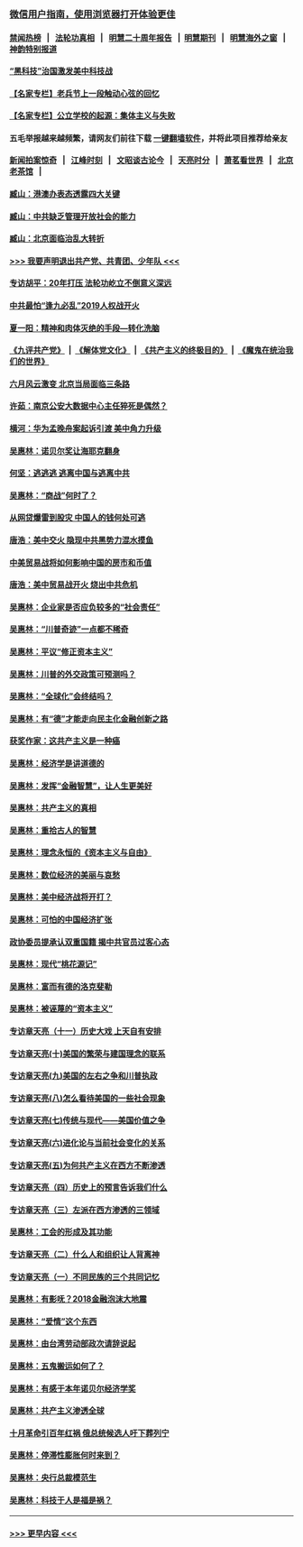 ### [微信用户指南，使用浏览器打开体验更佳](https://github.com/gfw-breaker/banned-news1/blob/master/indexes/wechat-guide.md?t=0)
#### [禁闻热榜](热点新闻.md?t=0)  &nbsp;&nbsp;|&nbsp;&nbsp; [法轮功真相](https://github.com/gfw-breaker/truth/blob/master/README.md?t=0) &nbsp;&nbsp;|&nbsp;&nbsp; [明慧二十周年报告](https://github.com/gfw-breaker/mh-reports/blob/master/README.md?t=0) &nbsp;&nbsp;|&nbsp;&nbsp;[明慧期刊](https://github.com/gfw-breaker/mh-qikan) &nbsp;&nbsp;|&nbsp;&nbsp; [明慧海外之窗](https://github.com/gfw-breaker/mh-news/blob/master/README.md?t=0) &nbsp;&nbsp;|&nbsp;&nbsp; [神韵特别报道](https://github.com/gfw-breaker/mh-news/blob/master/shenyun.md?t=0)
#### [“黑科技”治国激发美中科技战](../pages/nsc423/n11638056.md?t=02051122) 
#### [【名家专栏】老兵节上一段触动心弦的回忆](../pages/nsc423/n11646016.md?t=02051122) 
#### [【名家专栏】公立学校的起源：集体主义与失败](../pages/nsc423/n11601833.md?t=02051122) 
#### 五毛举报越来越频繁，请网友们前往下载 [一键翻墙软件](https://github.com/gfw-breaker/ssr-accounts)，并将此项目推荐给亲友
#### [新闻拍案惊奇](https://github.com/gfw-breaker/banned-news1/blob/master/pages/link4.md) &nbsp;&nbsp;|&nbsp;&nbsp; [江峰时刻](https://github.com/gfw-breaker/banned-news1/blob/master/pages/link4.md) &nbsp;&nbsp;|&nbsp;&nbsp; [文昭谈古论今](https://github.com/gfw-breaker/banned-news1/blob/master/pages/link4.md) &nbsp;&nbsp;|&nbsp;&nbsp; [天亮时分](https://github.com/gfw-breaker/banned-news1/blob/master/pages/link4.md) &nbsp;&nbsp;|&nbsp;&nbsp; [萧茗看世界](https://github.com/gfw-breaker/banned-news1/blob/master/pages/link4.md) &nbsp;&nbsp;|&nbsp;&nbsp; [北京老茶馆](https://github.com/gfw-breaker/banned-news1/blob/master/pages/link4.md) &nbsp;&nbsp;|&nbsp;&nbsp; 
#### [臧山：港澳办表态透露四大关键](../pages/nsc423/n11421628.md?t=02051122) 
#### [臧山：中共缺乏管理开放社会的能力](../pages/nsc423/n11407457.md?t=02051122) 
#### [臧山：北京面临治乱大转折](../pages/nsc423/n11406895.md?t=02051122) 
#### [>>> 我要声明退出共产党、共青团、少年队 <<<](https://github.com/begood0513/goodnews/blob/master/quit/letter.md) 
#### [专访胡平：20年打压 法轮功屹立不倒意义深远](../pages/nsc423/n11398800.md?t=02051122) 
#### [中共最怕“逢九必乱”2019人权战开火](../pages/nsc423/n11385248.md?t=02051122) 
#### [夏一阳：精神和肉体灭绝的手段—转化洗脑](../pages/nsc423/n11368250.md?t=02051122) 
#### [《九评共产党》](https://github.com/begood0513/9ping.md/blob/master/README.md) &nbsp;|&nbsp; [《解体党文化》](../../../../jtdwh.md/blob/master/README.md)  &nbsp;|&nbsp; [《共产主义的终极目的》](../../../../gczydzjmd.md/blob/master/README.md) &nbsp;|&nbsp; [《魔鬼在统治我们的世界》](../../../../mgztzwmdsj.md/blob/master/README.md) 
#### [六月风云激变 北京当局面临三条路](../pages/nsc423/n11313668.md?t=02051122) 
#### [许茹：南京公安大数据中心主任猝死是偶然？](../pages/nsc423/n11064744.md?t=02051122) 
#### [横河：华为孟晚舟案起诉引渡 美中角力升级](../pages/nsc423/n11027230.md?t=02051122) 
#### [吴惠林：诺贝尔奖让海耶克翻身](../pages/nsc423/n10890049.md?t=02051122) 
#### [何坚：逃逃逃 逃离中国与逃离中共](../pages/nsc423/n10592891.md?t=02051122) 
#### [吴惠林：“商战”何时了？](../pages/nsc423/n10573558.md?t=02051122) 
#### [从网贷爆雷到股灾 中国人的钱何处可逃](../pages/nsc423/n10572800.md?t=02051122) 
#### [唐浩：美中交火 隐现中共黑势力混水摸鱼](../pages/nsc423/n10544040.md?t=02051122) 
#### [中美贸易战将如何影响中国的房市和币值](../pages/nsc423/n10543697.md?t=02051122) 
#### [唐浩：美中贸易战开火 烧出中共危机](../pages/nsc423/n10540126.md?t=02051122) 
#### [吴惠林：企业家是否应负较多的“社会责任”](../pages/nsc423/n10535022.md?t=02051122) 
#### [吴惠林：“川普奇迹”一点都不稀奇](../pages/nsc423/n10512808.md?t=02051122) 
#### [吴惠林：平议“修正资本主义”](../pages/nsc423/n10495724.md?t=02051122) 
#### [吴惠林：川普的外交政策可预测吗？](../pages/nsc423/n10462387.md?t=02051122) 
#### [吴惠林：“全球化”会终结吗？](../pages/nsc423/n10452838.md?t=02051122) 
#### [吴惠林：有“德”才能走向民主化金融创新之路](../pages/nsc423/n10432292.md?t=02051122) 
#### [获奖作家：这共产主义是一种癌](../pages/nsc423/n10431541.md?t=02051122) 
#### [吴惠林：经济学是讲道德的](../pages/nsc423/n10398014.md?t=02051122) 
#### [吴惠林：发挥“金融智慧”，让人生更美好](../pages/nsc423/n10375019.md?t=02051122) 
#### [吴惠林：共产主义的真相](../pages/nsc423/n10351394.md?t=02051122) 
#### [吴惠林：重拾古人的智慧](../pages/nsc423/n10337691.md?t=02051122) 
#### [吴惠林：理念永恒的《资本主义与自由》](../pages/nsc423/n10316274.md?t=02051122) 
#### [吴惠林：数位经济的美丽与哀愁](../pages/nsc423/n10292946.md?t=02051122) 
#### [吴惠林：美中经济战将开打？](../pages/nsc423/n10258825.md?t=02051122) 
#### [吴惠林：可怕的中国经济扩张](../pages/nsc423/n10219147.md?t=02051122) 
#### [政协委员提承认双重国籍 揭中共官员过客心态](../pages/nsc423/n10208809.md?t=02051122) 
#### [吴惠林：现代“桃花源记”](../pages/nsc423/n10185234.md?t=02051122) 
#### [吴惠林：富而有德的洛克斐勒](../pages/nsc423/n10142264.md?t=02051122) 
#### [吴惠林：被诬蔑的“资本主义”](../pages/nsc423/n10124816.md?t=02051122) 
#### [专访章天亮（十一）历史大戏 上天自有安排](../pages/nsc423/n10094905.md?t=02051122) 
#### [专访章天亮(十)美国的繁荣与建国理念的联系](../pages/nsc423/n10094899.md?t=02051122) 
#### [专访章天亮(九)美国的左右之争和川普执政](../pages/nsc423/n10094889.md?t=02051122) 
#### [专访章天亮(八)怎么看待美国的一些社会现象](../pages/nsc423/n10094857.md?t=02051122) 
#### [专访章天亮(七)传统与现代——美国价值之争](../pages/nsc423/n10093140.md?t=02051122) 
#### [专访章天亮(六)进化论与当前社会变化的关系](../pages/nsc423/n10092036.md?t=02051122) 
#### [专访章天亮(五)为何共产主义在西方不断渗透](../pages/nsc423/n10083620.md?t=02051122) 
#### [专访章天亮（四）历史上的预言告诉我们什么](../pages/nsc423/n10083606.md?t=02051122) 
#### [专访章天亮（三）左派在西方渗透的三领域](../pages/nsc423/n10081115.md?t=02051122) 
#### [吴惠林：工会的形成及其功能](../pages/nsc423/n10080633.md?t=02051122) 
#### [专访章天亮（二）什么人和组织让人背离神](../pages/nsc423/n10076637.md?t=02051122) 
#### [专访章天亮（一）不同民族的三个共同记忆](../pages/nsc423/n10074188.md?t=02051122) 
#### [吴惠林：有影呒？2018金融泡沫大地震](../pages/nsc423/n10040534.md?t=02051122) 
#### [吴惠林：“爱情”这个东西](../pages/nsc423/n10019423.md?t=02051122) 
#### [吴惠林：由台湾劳动部政次请辞说起](../pages/nsc423/n9979679.md?t=02051122) 
#### [吴惠林：五鬼搬运如何了？](../pages/nsc423/n9925338.md?t=02051122) 
#### [吴惠林：有感于本年诺贝尔经济学奖](../pages/nsc423/n9871883.md?t=02051122) 
#### [吴惠林：共产主义渗透全球](../pages/nsc423/n9812748.md?t=02051122) 
#### [十月革命引百年红祸 俄总统候选人吁下葬列宁](../pages/nsc423/n9810182.md?t=02051122) 
#### [吴惠林：停滞性膨胀何时来到？](../pages/nsc423/n9764136.md?t=02051122) 
#### [吴惠林：央行总裁模范生](../pages/nsc423/n9728134.md?t=02051122) 
#### [吴惠林：科技于人是福是祸？](../pages/nsc423/n9672982.md?t=02051122) 

----
#### [ >>> 更早内容 <<< ](../indexes/nsc423-earlier.md)
